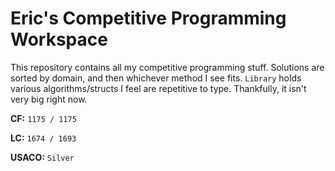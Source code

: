 # Eric's Competitive Programming Workspace

This repository contains all my competitive programming stuff. Solutions are sorted by domain, and then whichever method I see fits. `Library` holds various algorithms/structs I feel are repetitive to type. Thankfully, it isn't very big right now.

**CF:** `1175 / 1175`

**LC:** `1674 / 1693`

**USACO:** `Silver`

